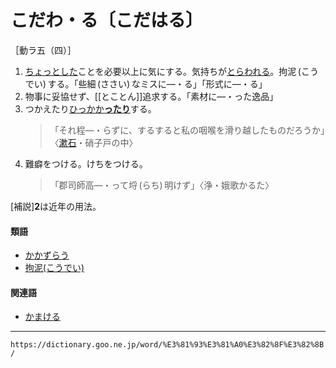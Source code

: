 # こだわ・る〔こだはる〕

［動ラ五（四）］
1.  [ちょっとした](ちょっとした（一寸した）)ことを必要以上に気にする。気持ちが[とらわれる](%E3%81%A8%E3%82%89%E3%82%8F%E3%82%8C%E3%82%8B%EF%BC%88%E5%9B%9A%E3%82%8F%E3%82%8C%E3%82%8B%EF%BC%8F%E6%8D%95%E3%82%89%E3%82%8F%E3%82%8C%E3%82%8B%EF%BC%8F%E6%8D%89%E3%82%8F%E3%82%8C%E3%82%8B%EF%BC%89.md)。拘泥 (こうでい) する。「些細 (ささい) なミスに―・る」「形式に―・る」
2.  物事に妥協せず、[[とことん]]追求する。「素材に―・った逸品」
3.  つかえたり[ひっかか**ったり**](%E3%81%B2%E3%81%A3%E3%81%8B%E3%81%8B%E3%82%8B%EF%BC%88%E5%BC%95%E3%81%A3%E6%8E%9B%E3%81%8B%E3%82%8B%EF%BC%8F%E5%BC%95%E3%81%A3%E6%87%B8%E3%81%8B%E3%82%8B%EF%BC%89.md)する。    
    >「それ程―・らずに、するすると私の咽喉を滑り越したものだろうか」〈[漱石](https://dictionary.goo.ne.jp/word/person/%E5%A4%8F%E7%9B%AE%E6%BC%B1%E7%9F%B3/#jn-164327)・硝子戸の中〉
4. 難癖をつける。けちをつける。    
    >「郡司師高―・って埒 (らち) 明けず」〈浄・娥歌かるた〉
        

\[補説\]**2**は近年の用法。

#### 類語

-   [かかずらう](https://dictionary.goo.ne.jp/word/%E4%BF%82%E3%81%86/#jn-37849)
-   [拘泥(こうでい)](https://dictionary.goo.ne.jp/word/%E6%8B%98%E6%B3%A5/#jn-74330)

#### 関連語

-   [かまける](https://dictionary.goo.ne.jp/word/%E6%84%9F%E3%81%91%E3%82%8B/#jn-44567)

---
`https://dictionary.goo.ne.jp/word/%E3%81%93%E3%81%A0%E3%82%8F%E3%82%8B/`